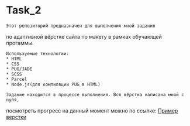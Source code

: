 # Task_2  
    Этот репозиторий предназначен для выполнения мной задания 
по адаптивной вёрстке сайта по макету в рамках обучающей прогаммы.  
  
    Используемые технологии: 
    * HTML 
    * CSS
    * PUG/JADE
    * SCSS
    * Parcel
    * Node.js(для компиляции PUG в HTML)  
  
    Задание находится в процессе выполнения. Вся вёрстка написана мной с нуля, 
посмотреть прогресс на данный момент можно по ссылке:
[Пример верстки](https://deryugina.github.io/Task_2/docs/)
